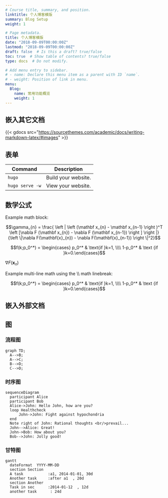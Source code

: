 ```yaml
---
# Course title, summary, and position.
linktitle: 个人博客模版
summary: Blog Setup
weight: 1

# Page metadata.
title: 个人博客模版
date: "2018-09-09T00:00:00Z"
lastmod: "2018-09-09T00:00:00Z"
draft: false  # Is this a draft? true/false
toc: true  # Show table of contents? true/false
type: docs  # Do not modify.

# Add menu entry to sidebar.
# - name: Declare this menu item as a parent with ID `name`.
# - weight: Position of link in menu.
menu:
  Blog:
    name: 常用功能概览
    weight: 1
---
```


## 嵌入其它文档

{{< gdocs src="https://sourcethemes.com/academic/docs/writing-markdown-latex/#images" >}}

## 表单

| Command           | Description                    |
| ------------------| ------------------------------ |
| `hugo`            | Build your website.            |
| `hugo serve -w`   | View your website.             |


## 数学公式

Example math block:

$$\gamma_{n} = \frac{ 
\left | \left (\mathbf x_{n} - \mathbf x_{n-1} \right )^T 
\left [\nabla F (\mathbf x_{n}) - \nabla F (\mathbf x_{n-1}) \right ] \right |}
{\left \|\nabla F(\mathbf{x}_{n}) - \nabla F(\mathbf{x}_{n-1}) \right \|^2}$$


$$f(k;p_0^*) = \begin{cases} p_0^* & \text{if }k=1, \\\\
1-p_0^* & \text {if }k=0.\end{cases}$$



$\nabla F(\mathbf{x}_{n})$



Example multi-line math using the \\\\ math linebreak:

$$f(k;p_0^*) = \begin{cases} p_0^* & \text{if }k=1, \\\\
1-p_0^* & \text {if }k=0.\end{cases}$$


## 嵌入外部文档

## 图

### 流程图


```mermaid
graph TD;
  A-->B;
  A-->C;
  B-->D;
  C-->D;
```



### 时序图




```mermaid
sequenceDiagram
  participant Alice
  participant Bob
  Alice->John: Hello John, how are you?
  loop Healthcheck
      John->John: Fight against hypochondria
  end
  Note right of John: Rational thoughts <br/>prevail...
  John-->Alice: Great!
  John->Bob: How about you?
  Bob-->John: Jolly good!
```


### 甘特图


```mermaid
gantt
  dateFormat  YYYY-MM-DD
  section Section
  A task           :a1, 2014-01-01, 30d
  Another task     :after a1  , 20d
  section Another
  Task in sec      :2014-01-12  , 12d
  another task      : 24d
```